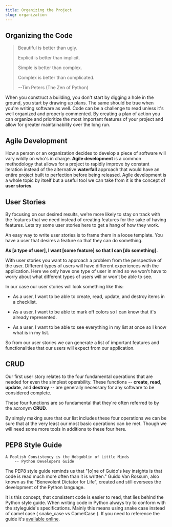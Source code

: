 ```yaml
---
title: Organizing the Project
slug: organization
---
```

## Organizing the Code
> Beautiful is better than ugly.
>
> Explicit is better than implicit.
>
> Simple is better than complex.
>
> Complex is better than complicated.
>
> --Tim Peters (The Zen of Python)

When you construct a building, you don't start by digging a hole in the ground, you start by drawing up plans. The same should be true when you're writing software as well. Code can be a challenge to read unless it's well organized and properly commented. By creating a plan of action you can organize and prioritize the most important features of your project and allow for greater maintainability over the long run.

## Agile Development
How a person or an organization decides to develop a piece of software will vary wildly on who's in charge. **Agile development** is a common methodology that allows for a project to rapidly improve by constant iteration instead of the alternative **waterfall** approach that would have an entire project built to perfection before being released. Agile development is a whole topic by itself but a useful tool we can take from it is the concept of **user stories**.

## User Stories
By focusing on our desired results, we're more likely to stay on track with the features that we need instead of creating features for the sake of having features. Lets try some user stories here to get a hang of how they work.

An easy way to write user stories is to frame them in a loose template. You have a user that desires a feature so that they can do something.

**As [a type of user], I want [some feature] so that I can [do something].**

With user stories you want to approach a problem from the perspective of the user. Different types of users will have different experiences with the application. Here we only have one type of user in mind so we won't have to worry about what different types of users will or won't be able to see.

In our case our user stories will look something like this:

* As a user, I want to be able to create, read, update, and destroy items in a checklist.

* As a user, I want to be able to mark off colors so I can know that it's already represented.

* As a user, I want to be able to see everything in my list at once so I know what is in my list.

So from our user stories we can generate a list of important features and functionalities that our users will expect from our application.

## CRUD
Our first user story relates to the four fundamental operations that are needed for even the simplest operability. These functions -- **create**, **read**, **update**, and **destroy** -- are generally necessary for any software to be considered complete.  

These four functions are so fundamental that they're often referred to by the acronym **CRUD**.

By simply making sure that our list includes these four operations we can be sure that at the very least our most basic operations can be met. Though we will need some more tools in additions to these four here.

## PEP8 Style Guide
```
A Foolish Consistency is the Hobgoblin of Little Minds
    -- Python Developers Guide
```

The PEP8 style guide reminds us that "[o]ne of Guido's key insights is that code is read much more often than it is written." Guido Van Rossum, also known as the "Benevolent Dictator for Life", created and still oversees the development of the Python language.

It is this concept, that consistent code is easier to read, that lies behind the Python style guide. When writing code in Python always try to conform with the styleguide's specifications. Mainly this means using snake case instead of camel case ( snake_case vs CamelCase ). If you need to reference the guide it's [available online](https://www.python.org/dev/peps/pep-0008/).
